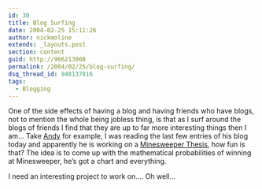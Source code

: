 ```yaml
---
id: 30
title: Blog Surfing
date: 2004-02-25 15:11:26
author: nickmoline
extends: _layouts.post
section: content
guid: http://966213008
permalink: /2004/02/25/blog-surfing/
dsq_thread_id: 948137816
tags:
  - Blogging
---
```

One of the side effects of having a blog and having friends who have blogs, not to mention the whole being jobless thing, is that as I surf around the blogs of friends I find that they are up to far more interesting things then I am&#8230; Take [Andy](http://www.andymatter.com/) for example, I was reading the last few entries of his blog today and apparently he is working on a [Minesweeper Thesis](http://www.andymatter.com/blog/archives/000247.php), how fun is that? The idea is to come up with the mathematical probabilities of winning at Minesweeper, he&#8217;s got a chart and everything.

I need an interesting project to work on&#8230;. Oh well&#8230;
